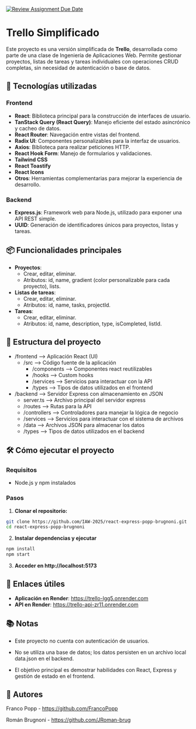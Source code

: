 [![Review Assignment Due Date](https://classroom.github.com/assets/deadline-readme-button-22041afd0340ce965d47ae6ef1cefeee28c7c493a6346c4f15d667ab976d596c.svg)](https://classroom.github.com/a/aZzykbwC)

# Trello Simplificado

Este proyecto es una versión simplificada de **Trello**, desarrollada como parte de una clase de Ingeniería de Aplicaciones Web. Permite gestionar proyectos, listas de tareas y tareas individuales con operaciones CRUD completas, sin necesidad de autenticación o base de datos.

## 🚀 Tecnologías utilizadas

### Frontend

- **React**: Biblioteca principal para la construcción de interfaces de usuario.
- **TanStack Query (React Query)**: Manejo eficiente del estado asincrónico y cacheo de datos.
- **React Router**: Navegación entre vistas del frontend.
- **Radix UI**: Componentes personalizables para la interfaz de usuarios.
- **Axios**: Biblioteca para realizar peticiones HTTP.
- **React Hook Form**: Manejo de formularios y validaciones.
- **Tailwind CSS**
- **React Toastify**
- **React Icons**
- **Otros**: Herramientas complementarias para mejorar la experiencia de desarrollo.

### Backend

- **Express.js**: Framework web para Node.js, utilizado para exponer una API REST simple.
- **UUID**: Generación de identificadores únicos para proyectos, listas y tareas.

## 📦 Funcionalidades principales

- **Proyectos**:
  - Crear, editar, eliminar.
  - Atributos: id, name, gradient (color personalizable para cada proyecto), lists.
- **Listas de tareas**:
  - Crear, editar, eliminar.
  - Atributos: id, name, tasks, projectId.
- **Tareas**:
  - Crear, editar, eliminar.
  - Atributos: id, name, description, type, isCompleted, listId.

## 📁 Estructura del proyecto

- /frontend --> Aplicación React (UI)
  - /src --> Código fuente de la aplicación
    - /components --> Componentes react reutilizables
    - /hooks --> Custom hooks
    - /services --> Servicios para interactuar con la API
    - /types --> Tipos de datos utilizados en el frontend
- /backend --> Servidor Express con almacenamiento en JSON
  - server.ts --> Archivo principal del servidor express
  - /routes --> Rutas para la API
  - /controllers --> Controladores para manejar la lógica de negocio
  - /services --> Servicios para interactuar con el sistema de archivos
  - /data --> Archivos JSON para almacenar los datos
  - /types --> Tipos de datos utilizados en el backend

## 🛠️ Cómo ejecutar el proyecto

### Requisitos

- Node.js y npm instalados

### Pasos

1. **Clonar el repositorio:**

```bash
git clone https://github.com/IAW-2025/react-express-popp-brugnoni.git
cd react-express-popp-brugnoni
```

2. **Instalar dependencias y ejecutar**

```bash
npm install
npm start
```

3. **Acceder en http://localhost:5173**

## :link: Enlaces útiles

- **Aplicación en Render**: https://trello-lgg5.onrender.com
- **API en Render**: https://trello-api-zr11.onrender.com

## 📚 Notas

- Este proyecto no cuenta con autenticación de usuarios.

- No se utiliza una base de datos; los datos persisten en un archivo local data.json en el backend.

- El objetivo principal es demostrar habilidades con React, Express y gestión de estado en el frontend.

## 📖 Autores

Franco Popp - https://github.com/FrancoPopp

Román Brugnoni - https://github.com/JRoman-brug

